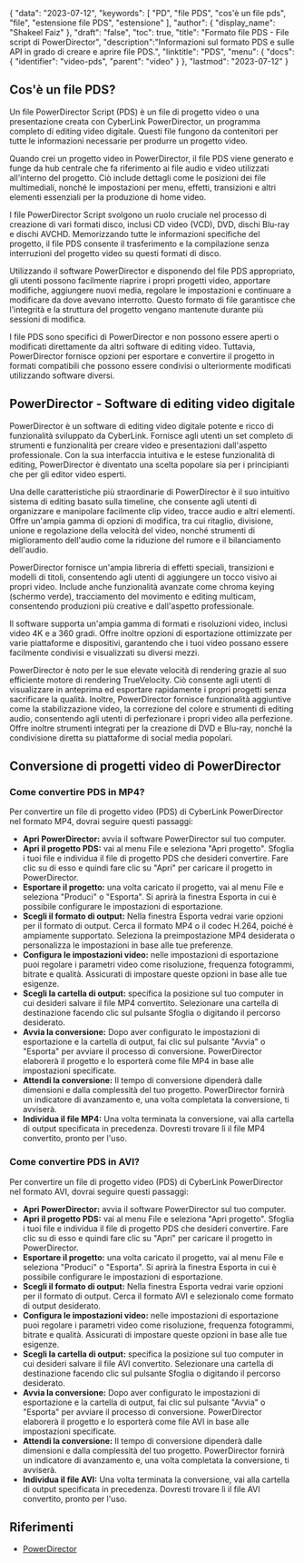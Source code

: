 {
"data": "2023-07-12",
  "keywords": [
"PD",
"file PDS",
"cos'è un file pds",
"file",
"estensione file PDS",
"estensione"
],
  "author": {
"display_name": "Shakeel Faiz"
},
"draft": "false",
"toc": true,
"title": "Formato file PDS - File script di PowerDirector",
  "description":"Informazioni sul formato PDS e sulle API in grado di creare e aprire file PDS.",
"linktitle": "PDS",
  "menu": {
    "docs": {
      "identifier": "video-pds",
"parent": "video"
}
},
"lastmod": "2023-07-12"
}

## Cos'è un file PDS?

Un file PowerDirector Script (PDS) è un file di progetto video o una presentazione creata con CyberLink PowerDirector, un programma completo di editing video digitale. Questi file fungono da contenitori per tutte le informazioni necessarie per produrre un progetto video.

Quando crei un progetto video in PowerDirector, il file PDS viene generato e funge da hub centrale che fa riferimento ai file audio e video utilizzati all'interno del progetto. Ciò include dettagli come le posizioni dei file multimediali, nonché le impostazioni per menu, effetti, transizioni e altri elementi essenziali per la produzione di home video.

I file PowerDirector Script svolgono un ruolo cruciale nel processo di creazione di vari formati disco, inclusi CD video (VCD), DVD, dischi Blu-ray e dischi AVCHD. Memorizzando tutte le informazioni specifiche del progetto, il file PDS consente il trasferimento e la compilazione senza interruzioni del progetto video su questi formati di disco.

Utilizzando il software PowerDirector e disponendo del file PDS appropriato, gli utenti possono facilmente riaprire i propri progetti video, apportare modifiche, aggiungere nuovi media, regolare le impostazioni e continuare a modificare da dove avevano interrotto. Questo formato di file garantisce che l'integrità e la struttura del progetto vengano mantenute durante più sessioni di modifica.

I file PDS sono specifici di PowerDirector e non possono essere aperti o modificati direttamente da altri software di editing video. Tuttavia, PowerDirector fornisce opzioni per esportare e convertire il progetto in formati compatibili che possono essere condivisi o ulteriormente modificati utilizzando software diversi.

## PowerDirector - Software di editing video digitale

PowerDirector è un software di editing video digitale potente e ricco di funzionalità sviluppato da CyberLink. Fornisce agli utenti un set completo di strumenti e funzionalità per creare video e presentazioni dall'aspetto professionale. Con la sua interfaccia intuitiva e le estese funzionalità di editing, PowerDirector è diventato una scelta popolare sia per i principianti che per gli editor video esperti.

Una delle caratteristiche più straordinarie di PowerDirector è il suo intuitivo sistema di editing basato sulla timeline, che consente agli utenti di organizzare e manipolare facilmente clip video, tracce audio e altri elementi. Offre un'ampia gamma di opzioni di modifica, tra cui ritaglio, divisione, unione e regolazione della velocità del video, nonché strumenti di miglioramento dell'audio come la riduzione del rumore e il bilanciamento dell'audio.

PowerDirector fornisce un'ampia libreria di effetti speciali, transizioni e modelli di titoli, consentendo agli utenti di aggiungere un tocco visivo ai propri video. Include anche funzionalità avanzate come chroma keying (schermo verde), tracciamento del movimento e editing multicam, consentendo produzioni più creative e dall'aspetto professionale.

Il software supporta un'ampia gamma di formati e risoluzioni video, inclusi video 4K e a 360 gradi. Offre inoltre opzioni di esportazione ottimizzate per varie piattaforme e dispositivi, garantendo che i tuoi video possano essere facilmente condivisi e visualizzati su diversi mezzi.

PowerDirector è noto per le sue elevate velocità di rendering grazie al suo efficiente motore di rendering TrueVelocity. Ciò consente agli utenti di visualizzare in anteprima ed esportare rapidamente i propri progetti senza sacrificare la qualità. Inoltre, PowerDirector fornisce funzionalità aggiuntive come la stabilizzazione video, la correzione del colore e strumenti di editing audio, consentendo agli utenti di perfezionare i propri video alla perfezione. Offre inoltre strumenti integrati per la creazione di DVD e Blu-ray, nonché la condivisione diretta su piattaforme di social media popolari.

## Conversione di progetti video di PowerDirector

### Come convertire PDS in MP4?

Per convertire un file di progetto video (PDS) di CyberLink PowerDirector nel formato MP4, dovrai seguire questi passaggi:

- **Apri PowerDirector:** avvia il software PowerDirector sul tuo computer.
- **Apri il progetto PDS:** vai al menu File e seleziona "Apri progetto". Sfoglia i tuoi file e individua il file di progetto PDS che desideri convertire. Fare clic su di esso e quindi fare clic su "Apri" per caricare il progetto in PowerDirector.
- **Esportare il progetto:** una volta caricato il progetto, vai al menu File e seleziona "Produci" o "Esporta". Si aprirà la finestra Esporta in cui è possibile configurare le impostazioni di esportazione.
- **Scegli il formato di output:** Nella finestra Esporta vedrai varie opzioni per il formato di output. Cerca il formato MP4 o il codec H.264, poiché è ampiamente supportato. Seleziona la preimpostazione MP4 desiderata o personalizza le impostazioni in base alle tue preferenze.
- **Configura le impostazioni video:** nelle impostazioni di esportazione puoi regolare i parametri video come risoluzione, frequenza fotogrammi, bitrate e qualità. Assicurati di impostare queste opzioni in base alle tue esigenze.
- **Scegli la cartella di output:** specifica la posizione sul tuo computer in cui desideri salvare il file MP4 convertito. Selezionare una cartella di destinazione facendo clic sul pulsante Sfoglia o digitando il percorso desiderato.
- **Avvia la conversione:** Dopo aver configurato le impostazioni di esportazione e la cartella di output, fai clic sul pulsante "Avvia" o "Esporta" per avviare il processo di conversione. PowerDirector elaborerà il progetto e lo esporterà come file MP4 in base alle impostazioni specificate.
- **Attendi la conversione:** Il tempo di conversione dipenderà dalle dimensioni e dalla complessità del tuo progetto. PowerDirector fornirà un indicatore di avanzamento e, una volta completata la conversione, ti avviserà.
- **Individua il file MP4:** Una volta terminata la conversione, vai alla cartella di output specificata in precedenza. Dovresti trovare lì il file MP4 convertito, pronto per l'uso.

### Come convertire PDS in AVI?

Per convertire un file di progetto video (PDS) di CyberLink PowerDirector nel formato AVI, dovrai seguire questi passaggi:

- **Apri PowerDirector:** avvia il software PowerDirector sul tuo computer.
- **Apri il progetto PDS:** vai al menu File e seleziona "Apri progetto". Sfoglia i tuoi file e individua il file di progetto PDS che desideri convertire. Fare clic su di esso e quindi fare clic su "Apri" per caricare il progetto in PowerDirector.
- **Esportare il progetto:** una volta caricato il progetto, vai al menu File e seleziona "Produci" o "Esporta". Si aprirà la finestra Esporta in cui è possibile configurare le impostazioni di esportazione.
- **Scegli il formato di output:** Nella finestra Esporta vedrai varie opzioni per il formato di output. Cerca il formato AVI e selezionalo come formato di output desiderato.
- **Configura le impostazioni video:** nelle impostazioni di esportazione puoi regolare i parametri video come risoluzione, frequenza fotogrammi, bitrate e qualità. Assicurati di impostare queste opzioni in base alle tue esigenze.
- **Scegli la cartella di output:** specifica la posizione sul tuo computer in cui desideri salvare il file AVI convertito. Selezionare una cartella di destinazione facendo clic sul pulsante Sfoglia o digitando il percorso desiderato.
- **Avvia la conversione:** Dopo aver configurato le impostazioni di esportazione e la cartella di output, fai clic sul pulsante "Avvia" o "Esporta" per avviare il processo di conversione. PowerDirector elaborerà il progetto e lo esporterà come file AVI in base alle impostazioni specificate.
- **Attendi la conversione:** Il tempo di conversione dipenderà dalle dimensioni e dalla complessità del tuo progetto. PowerDirector fornirà un indicatore di avanzamento e, una volta completata la conversione, ti avviserà.
- **Individua il file AVI:** Una volta terminata la conversione, vai alla cartella di output specificata in precedenza. Dovresti trovare lì il file AVI convertito, pronto per l'uso.
  

## Riferimenti
* [PowerDirector](https://en.wikipedia.org/wiki/PowerDirector)

